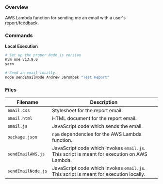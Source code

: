 ### Overview

AWS Lambda function for sending me an email with a user's report/feedback.

### Commands

**Local Execution**

```bash
# Set up the proper Node.js version
nvm use v13.9.0
yarn

# Send an email locally.
node sendEmailNode Andrew Jarombek "Test Report"
```

### Files

| Filename               | Description                                                                                  |
|------------------------|----------------------------------------------------------------------------------------------|
| `email.css`            | Stylesheet for the report email.                                                             |
| `email.html`           | HTML document for the report email.                                                          |
| `email.js`             | JavaScript code which sends the email.                                                       |
| `package.json`         | `npm` dependencies for the AWS Lambda function.                                              |
| `sendEmailAWS.js`      | JavaScript code which invokes `email.js`.  This script is meant for execution on AWS Lambda. |
| `sendEmailNode.js`     | JavaScript code which invokes `email.js`.  This script is meant for execution locally.       |